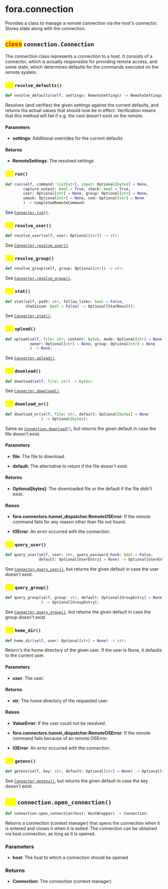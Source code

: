 # fora.connection

Provides a class to manage a remote connection via the host's connector.
Stores state along with the connection.

## <mark style="color:red;">class</mark> `connection.Connection`

The connection class represents a connection to a host.
It consists of a connector, which is actually responsible for
providing remote access, and some state, which determines defaults
for the commands executed on the remote system.

### <mark style="color:yellow;">def</mark> `resolve_defaults()`

```python
def resolve_defaults(self, settings: RemoteSettings) -> RemoteSettings:
```

Resolves (and verifies) the given settings against the current defaults,
and returns tha actual values that should now be in effect. Verification
means that this method will fail if e.g. the cwd doesn't exist on the remote.

#### Parameters

 -  **settings**: Additional overrides for the current defaults

#### Returns

 -  **RemoteSettings**: The resolved settings

### <mark style="color:yellow;">def</mark> `run()`

```python
def run(self, command: list[str], input: Optional[bytes] = None, 
        capture_output: bool = True, check: bool = True, 
        user: Optional[str] = None, group: Optional[str] = None, 
        umask: Optional[str] = None, cwd: Optional[str] = None
        ) -> CompletedRemoteCommand:
```

See [`Connector.run()`](api/fora/connectors/connector.md#Connector.run).

### <mark style="color:yellow;">def</mark> `resolve_user()`

```python
def resolve_user(self, user: Optional[str]) -> str:
```

See [`Connector.resolve_user()`](api/fora/connectors/connector.md#Connector.resolve_user).

### <mark style="color:yellow;">def</mark> `resolve_group()`

```python
def resolve_group(self, group: Optional[str]) -> str:
```

See [`Connector.resolve_group()`](api/fora/connectors/connector.md#Connector.resolve_group).

### <mark style="color:yellow;">def</mark> `stat()`

```python
def stat(self, path: str, follow_links: bool = False, 
         sha512sum: bool = False) -> Optional[StatResult]:
```

See [`Connector.stat()`](api/fora/connectors/connector.md#Connector.stat).

### <mark style="color:yellow;">def</mark> `upload()`

```python
def upload(self, file: str, content: bytes, mode: Optional[str] = None, 
           owner: Optional[str] = None, group: Optional[str] = None
           ) -> None:
```

See [`Connector.upload()`](api/fora/connectors/connector.md#Connector.upload).

### <mark style="color:yellow;">def</mark> `download()`

```python
def download(self, file: str) -> bytes:
```

See [`Connector.download()`](api/fora/connectors/connector.md#Connector.download).

### <mark style="color:yellow;">def</mark> `download_or()`

```python
def download_or(self, file: str, default: Optional[bytes] = None
                ) -> Optional[bytes]:
```

Same as [`Connection.download()`](api/fora/connection.md#Connection.download), but returns the given default in case the file doesn't exist.

#### Parameters

 -  **file**: The file to download.

 -  **default**: The alternative to return if the file doesn't exist.

#### Returns

 -  **Optional[bytes]**: The downloaded file or the default if the file didn't exist.

#### Raises

 -  **fora.connectors.tunnel_dispatcher.RemoteOSError**: If the remote command fails for any reason other than file not found.

 -  **IOError**: An error occurred with the connection.

### <mark style="color:yellow;">def</mark> `query_user()`

```python
def query_user(self, user: str, query_password_hash: bool = False, 
               default: Optional[UserEntry] = None) -> Optional[UserEntry]:
```

See [`Connector.query_user()`](api/fora/connectors/connector.md#Connector.query_user), but returns the given default in case the user doesn't exist.

### <mark style="color:yellow;">def</mark> `query_group()`

```python
def query_group(self, group: str, default: Optional[GroupEntry] = None
                ) -> Optional[GroupEntry]:
```

See [`Connector.query_group()`](api/fora/connectors/connector.md#Connector.query_group), but returns the given default in case the group doesn't exist.

### <mark style="color:yellow;">def</mark> `home_dir()`

```python
def home_dir(self, user: Optional[str] = None) -> str:
```

Return's the home directory of the given user. If the user is None,
it defaults to the current user.

#### Parameters

 -  **user**: The user.

#### Returns

 -  **str**: The home directory of the requested user.

#### Raises

 -  **ValueError**: If the user could not be resolved.

 -  **fora.connectors.tunnel_dispatcher.RemoteOSError**: If the remote command fails because of an remote OSError.

 -  **IOError**: An error occurred with the connection.

### <mark style="color:yellow;">def</mark> `getenv()`

```python
def getenv(self, key: str, default: Optional[str] = None) -> Optional[str]:
```

See [`Connector.getenv()`](api/fora/connectors/connector.md#Connector.getenv), but returns the given default in case the key doesn't exist.

## <mark style="color:yellow;">def</mark> `connection.open_connection()`

```python
def connection.open_connection(host: HostWrapper) -> Connection:
```

Returns a connection (context manager) that opens the connection when it is entered and
closes it when it is exited. The connection can be obtained via host.connection,
as long as it is opened.

### Parameters

 -  **host**: The host to which a connection should be opened

### Returns

 -  **Connection**: The connection (context manager)
